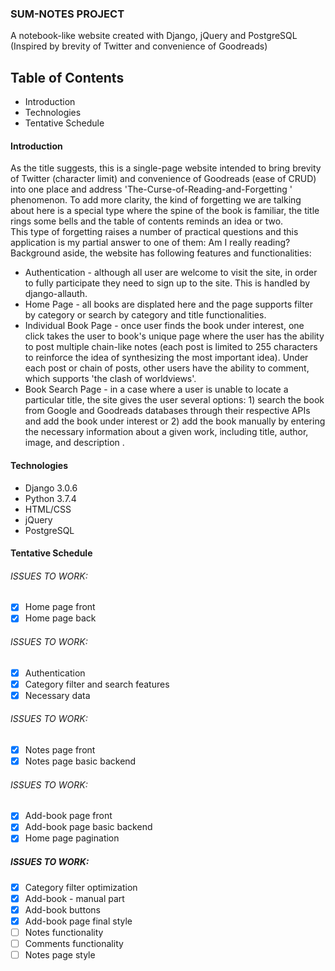 ### SUM-NOTES PROJECT
A notebook-like website created with Django, jQuery and PostgreSQL  
(Inspired by brevity of Twitter and convenience of Goodreads)

## Table of Contents
- Introduction
- Technologies
- Tentative Schedule

#### Introduction
As the title suggests, this is a single-page website intended to bring
brevity of Twitter (character limit) and convenience of Goodreads (ease of
 CRUD) into one place and address 'The-Curse-of-Reading-and-Forgetting
 ' phenomenon. To add more clarity, the kind of forgetting we are talking
about here is a special type where the spine of the book is familiar, the
title rings some bells and the table of contents reminds an idea or two.     
This type of forgetting raises a number of practical questions and
this application is my partial answer to one of them: Am I really reading?  
 Background aside, the website has following features and functionalities:
 - Authentication - although all user are welcome to visit the site, in order
  to fully participate they need to sign up to the site. This is handled by
   django-allauth.
 - Home Page - all books are displated here and the page supports
  filter by category or search by category and title functionalities. 
 - Individual Book Page - once user finds the book under interest, one click
takes the user to book's unique page where the user has the ability to post
multiple chain-like notes (each post is limited to 255 characters to
reinforce the idea of synthesizing the most important idea). Under each post
or chain of posts, other users have the ability to comment, which supports
'the clash of worldviews'. 
- Book Search Page - in a case where a user is unable to locate a particular
title, the site gives the user several options: 1) search the book from
Google and Goodreads databases through their respective APIs and add the
book under interest or 2) add the book manually by entering the necessary
information about a given work, including title, author, image, and description
.   

#### Technologies
- Django 3.0.6
- Python 3.7.4
- HTML/CSS
- jQuery
- PostgreSQL

#### Tentative Schedule
###### ISSUES TO WORK:
- [x] Home page front
- [x] Home page back

###### ISSUES TO WORK:
- [x] Authentication
- [x] Category filter and search features  
- [x] Necessary data 

###### ISSUES TO WORK:
- [x] Notes page front 
- [x] Notes page basic backend

###### ISSUES TO WORK:
- [x] Add-book page front
- [x] Add-book page basic backend
- [x] Home page pagination 

##### ISSUES TO WORK:
- [x] Category filter optimization
- [x] Add-book - manual part
- [x] Add-book buttons
- [x] Add-book page final style
- [ ] Notes functionality
- [ ] Comments functionality
- [ ] Notes page style
